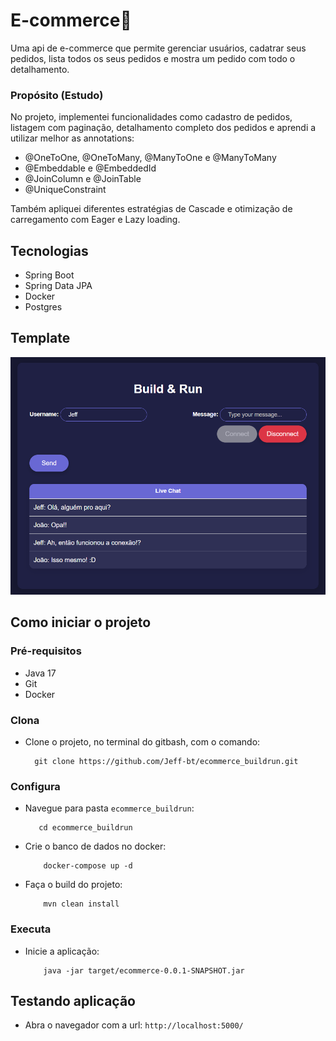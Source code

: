 # E-commerce🛒
Uma api de e-commerce que permite gerenciar usuários, cadatrar seus pedidos, lista todos os seus pedidos e mostra um pedido com todo o detalhamento.


### Propósito (Estudo)
No projeto, implementei funcionalidades como cadastro de pedidos, listagem com paginação, detalhamento completo dos pedidos e aprendi a utilizar melhor as annotations:

- @OneToOne, @OneToMany, @ManyToOne e @ManyToMany 
- @Embeddable e @EmbeddedId
- @JoinColumn e @JoinTable
- @UniqueConstraint

Também apliquei diferentes estratégias de Cascade e otimização de carregamento com Eager e Lazy loading.

## Tecnologias
- Spring Boot
- Spring Data JPA
- Docker
- Postgres

## Template

![testes](https://github.com/Jeff-bt/livechatms/blob/main/weebSocket_layout.png)

## Como iniciar o projeto

### Pré-requisitos
  - Java 17
  - Git
  - Docker

### Clona

- Clone o projeto, no terminal do gitbash, com o comando:
  
  ```
    git clone https://github.com/Jeff-bt/ecommerce_buildrun.git
  ```

### Configura

 - Navegue para pasta `ecommerce_buildrun`:

   ```
      cd ecommerce_buildrun
   ```

- Crie o banco de dados no docker:

  ```
      docker-compose up -d
  ```

- Faça o build do projeto:

  ```
      mvn clean install
  ```


### Executa

- Inicie a aplicação:

  ```
      java -jar target/ecommerce-0.0.1-SNAPSHOT.jar  
  ```

## Testando aplicação

- Abra o navegador com a url: `http://localhost:5000/`

